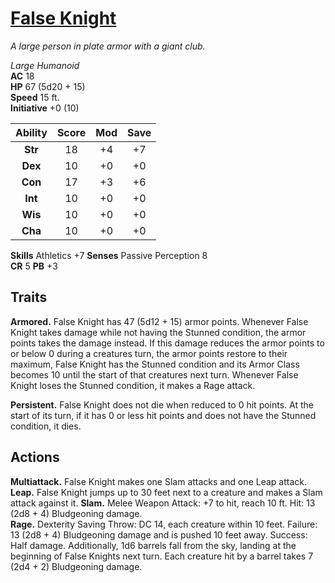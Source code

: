 # [False Knight](https://hollowknight.wiki/w/False_Knight)

*A large person in plate armor with a giant club.*

*Large Humanoid*  
**AC** 18  
**HP** 67 (5d20 + 15)  
**Speed** 15 ft.  
**Initiative** +0 (10)  

| Ability | Score | Mod | Save |
|:-------:|:-----:|:---:|:----:|
| **Str** | 18    | +4  | +7   |
| **Dex** | 10    | +0  | +0   |
| **Con** | 17    | +3  | +6   |
| **Int** | 10    | +0  | +0   |
| **Wis** | 10    | +0  | +0   |
| **Cha** | 10    | +0  | +0   |

**Skills** Athletics +7
**Senses** Passive Perception 8  
**CR** 5 **PB** +3  

## Traits

**Armored.** False Knight has 47 (5d12 + 15) armor points. Whenever False Knight takes damage while not having the Stunned condition, the armor points takes the damage instead. If this damage reduces the armor points to or below 0 during a creatures turn, the armor points restore to their maximum, False Knight has the Stunned condition and its Armor Class becomes 10 until the start of that creatures next turn. Whenever False Knight loses the Stunned condition, it makes a Rage attack.

**Persistent.** False Knight does not die when reduced to 0 hit points. At the start of its turn, if it has 0 or less hit points and does not have the Stunned condition, it dies.

## Actions

**Multiattack.** False Knight makes one Slam attacks and one Leap attack.  
**Leap.** False Knight jumps up to 30 feet next to a creature and makes a Slam attack against it.
**Slam.** Melee Weapon Attack: +7 to hit, reach 10 ft. Hit: 13 (2d8 + 4) Bludgeoning damage.  
**Rage.** Dexterity Saving Throw: DC 14, each creature within 10 feet. Failure: 13 (2d8 + 4) Bludgeoning damage and is pushed 10 feet away. Success: Half damage. Additionally, 1d6 barrels fall from the sky, landing at the beginning of False Knights next turn. Each creature hit by a barrel takes 7 (2d4 + 2) Bludgeoning damage.
